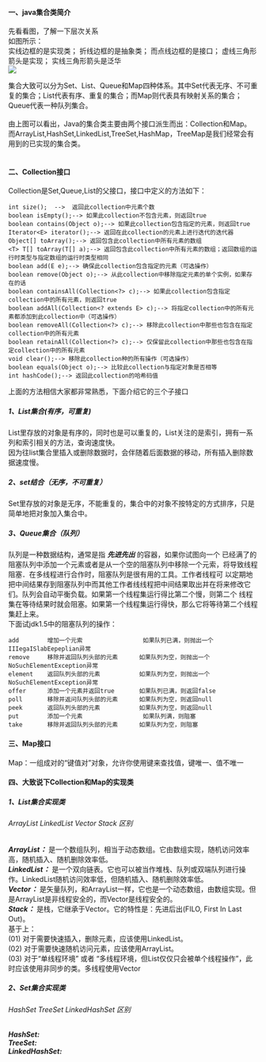 #### 一、java集合类简介
先看看图，了解一下层次关系<br>
如图所示：<br>
实线边框的是实现类；
折线边框的是抽象类；
而点线边框的是接口；
虚线三角形箭头是实现；
实线三角形箭头是泛华<br>
![](https://github.com/tongsiw/Interview/blob/master/picture/javacollections.png)

集合大致可以分为Set、List、Queue和Map四种体系。其中Set代表无序、不可重复的集合；List代表有序、重复的集合；而Map则代表具有映射关系的集合；Queue代表一种队列集合。<br><br>
由上图可以看出，Java的集合类主要由两个接口派生而出：Collection和Map。而ArrayList,HashSet,LinkedList,TreeSet,HashMap，TreeMap是我们经常会有用到的已实现的集合类。<br><br>

#### 二、Collection接口
Collection是Set,Queue,List的父接口，接口中定义的方法如下：<br>
```
int size();  -->  返回此collection中元素个数
boolean isEmpty();--> 如果此collection不包含元素，则返回true
boolean contains(Object o);--> 如果此collection包含指定的元素，则返回true
Iterator<E> iterator();--> 返回在此collection的元素上进行迭代的迭代器
Object[] toArray();--> 返回包含此collection中所有元素的数组
<T> T[] toArray(T[] a);--> 返回包含此collection中所有元素的数组；返回数组的运行时类型与指定数组的运行时类型相同
boolean add(E e);--> 确保此collection包含指定的元素（可选操作）
boolean remove(Object o);--> 从此collection中移除指定元素的单个实例，如果存在的话
boolean containsAll(Collection<?> c);--> 如果此collection包含指定collection中的所有元素，则返回true
boolean addAll(Collection<? extends E> c);--> 将指定collection中的所有元素都添加到此collection中（可选操作）
boolean removeAll(Collection<?> c);--> 移除此collection中那些也包含在指定collection中的所有元素
boolean retainAll(Collection<?> c);--> 仅保留此collection中那些也包含在指定collection中的所有元素
void clear();--> 移除此collection种的所有操作（可选操作）
boolean equals(Object o);--> 比较此collection与指定对象是否相等
int hashCode();--> 返回此collection的哈希码值
```
上面的方法相信大家都非常熟悉，下面介绍它的三个子接口
##### 1、List集合(有序，可重复)
List里存放的对象是有序的，同时也是可以重复的，List关注的是索引，拥有一系列和索引相关的方法，查询速度快。<br>
因为往list集合里插入或删除数据时，会伴随着后面数据的移动，所有插入删除数据速度慢。<br>

##### 2、set结合（无序，不可重复）
Set里存放的对象是无序，不能重复的，集合中的对象不按特定的方式排序，只是简单地把对象加入集合中。

##### 3、Queue集合（队列）
队列是一种数据结构，通常是指 ***先进先出*** 的容器，如果你试图向一个 已经满了的阻塞队列中添加一个元素或者是从一个空的阻塞队列中移除一个元索，将导致线程阻塞．在多线程进行合作时，阻塞队列是很有用的工具。工作者线程可 以定期地把中间结果存到阻塞队列中而其他工作者线线程把中间结果取出并在将来修改它们。队列会自动平衡负载。如果第一个线程集运行得比第二个慢，则第二个 线程集在等待结果时就会阻塞。如果第一个线程集运行得快，那么它将等待第二个线程集赶上来。<br>
下面试jdk1.5中的阻塞队列的操作：<br>
```
add        增加一个元索                 如果队列已满，则抛出一个IIIegaISlabEepeplian异常
remove     移除并返回队列头部的元素      如果队列为空，则抛出一个NoSuchElementException异常
element    返回队列头部的元素           如果队列为空，则抛出一个NoSuchElementException异常
offer      添加一个元素并返回true       如果队列已满，则返回false
poll       移除并返问队列头部的元素      如果队列为空，则返回null
peek       返回队列头部的元素           如果队列为空，则返回null
put        添加一个元素                 如果队列满，则阻塞
take       移除并返回队列头部的元素      如果队列为空，则阻塞
```

#### 三、Map接口
Map：一组成对的“键值对”对象，允许你使用键来查找值，键唯一、值不唯一

#### 四、大致说下Collection和Map的实现类
##### 1、List集合实现类
###### ArrayList LinkedList Vector Stack 区别
***ArrayList：*** 是一个数组队列，相当于动态数组。它由数组实现，随机访问效率高，随机插入、随机删除效率低。<br>
***LinkedList：*** 是一个双向链表。它也可以被当作堆栈、队列或双端队列进行操作。LinkedList随机访问效率低，但随机插入、随机删除效率低。<br>
***Vector：*** 是矢量队列，和ArrayList一样，它也是一个动态数组，由数组实现。但是ArrayList是非线程安全的，而Vector是线程安全的。<br>
***Stack：*** 是栈，它继承于Vector。它的特性是：先进后出(FILO, First In Last Out)。<br>
基于上：<br>
(01) 对于需要快速插入，删除元素，应该使用LinkedList。<br>
(02) 对于需要快速随机访问元素，应该使用ArrayList。<br>
(03) 对于“单线程环境” 或者 “多线程环境，但List仅仅只会被单个线程操作”，此时应该使用非同步的类。多线程使用Vector<br>

##### 2、Set集合实现类
###### HashSet TreeSet LinkedHashSet 区别
***HashSet:***<br>
***TreeSet:***<br>
***LinkedHashSet:***<br>





